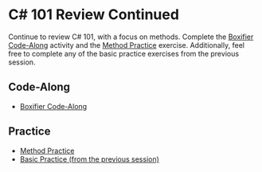 # <span>C# 101 Review Continued</span>
Continue to review C# 101, with a focus on methods. Complete the [Boxifier Code-Along](BoxifierCodeAlong.md) activity and the [Method Practice](MethodReviewPractice.md) exercise. Additionally, feel free to complete any of the basic practice exercises from the previous session.

## Code-Along
- [Boxifier Code-Along](BoxifierCodeAlong.md)

## Practice
- [Method Practice](MethodReviewPractice.md)
- [Basic Practice (from the previous session)](../Cs101Review/BasicReviewPractice.md)